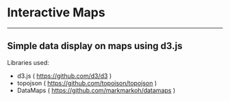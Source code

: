# Interactive Maps
---
## Simple data display on maps using d3.js

Libraries used:
- d3.js ( https://github.com/d3/d3 )
- topojson ( https://github.com/topojson/topojson )
- DataMaps ( https://github.com/markmarkoh/datamaps )